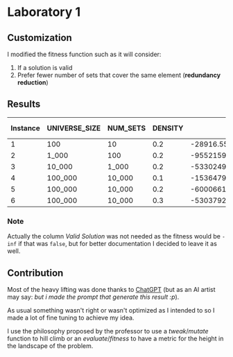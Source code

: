 # Laboratory 1

## Customization

I modified the fitness function such as it will consider:

1. If a solution is valid
2. Prefer fewer number of sets that cover the same element (**redundancy reduction**)

## Results

| Instance | UNIVERSE_SIZE | NUM_SETS | DENSITY | Fitness                    | Cost         | Valid Solution |
| -------- | ------------- | -------- | ------- | -------------------------- | ------------ | -------------- |
| 1        | 100           | 10       | 0.2     | -28916.55                  | 278.02       | True           |
| 2        | 1_000         | 100      | 0.2     | -955215946.71              | 20642.61     | True           |
| 3        | 10_000        | 1_000    | 0.2     | -533024922555469.88        | 2305573.47   | True           |
| 4        | 100_000       | 10_000   | 0.1     | -15364790913551548416.00   | 124566203.87 | True           |
| 5        | 100_000        | 10_000    | 0.2     | -600066144764060762112.00  | 268547654.43 | True           |
| 6        | 100_000        | 10_000    | 0.3     | -5303792096180067893248.00 | 423510822.08 | True           |


### Note
Actually the column *Valid Solution* was not needed as the fitness would be `-inf` if that was `false`, but for better documentation I decided to leave it as well.


## Contribution
Most of the heavy lifting was done thanks to [ChatGPT](https://chatgpt.com/) (but as an AI artist may say: *but i made the prompt that generate this result :p*). 

As usual something wasn't right or wasn't optimized as I intended to so I made a lot of fine tuning to achieve my idea.

I use the philosophy proposed by the professor to use 
a *tweak*/*mutate* function to hill climb or an *evaluate*/*fitness* to have a metric for the height in the landscape of the problem.